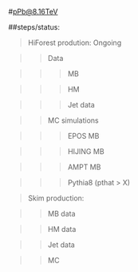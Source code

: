 #pPb@8.16TeV

##steps/status:

> HiForest prodution: Ongoing

>> Data

>>> MB

>>> HM

>>> Jet data

>> MC simulations

>>> EPOS MB

>>> HIJING MB

>>> AMPT MB

>>> Pythia8 (pthat > X) 

> Skim production: 

>> MB data

>> HM data

>> Jet data

>> MC



